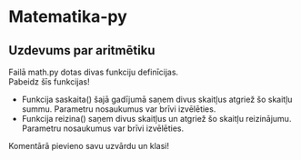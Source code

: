 # Matematika-py
Uzdevums par aritmētiku
---
Failā math.py dotas divas funkciju definīcijas.<br>
Pabeidz šīs funkcijas!<br>

* Funkcija saskaita() šajā gadījumā saņem divus skaitļus atgriež šo skaitļu summu. Parametru nosaukumus var brīvi izvēlēties.
* Funkcija reizina() saņem divus skaitļus un atgriež šo skaitļu reizinājumu. Parametru nosaukumus var brīvi izvēlēties.

Komentārā pievieno savu uzvārdu un klasi!
